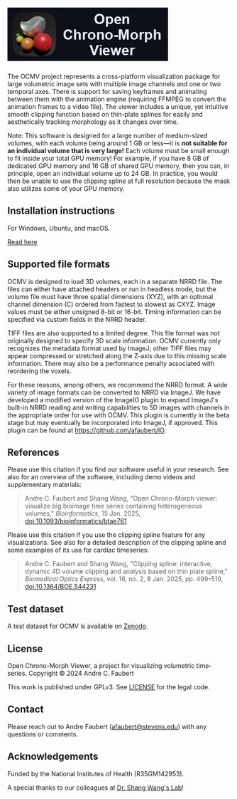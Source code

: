 # ![Open Chrono-Morph Viewer](ui/graphics/design/logo_text.png)

The OCMV project represents a cross-platform visualization package for
large volumetric image sets with multiple image channels and one or two
temporal axes. There is support for saving keyframes and animating
between them with the animation engine (requiring FFMPEG to convert the 
animation frames to a video file). The viewer includes a unique,
yet intuitive smooth clipping function based on thin-plate splines for 
easily and aesthetically tracking morphology as it changes over time.

Note: This software is designed for a large number of 
medium-sized volumes, with each volume being around 1 GB or less—it is **not suitable
for an individual volume that is very large!** Each volume must be small enough to fit
inside your total GPU memory! For example, if you have 8 GB of dedicated
GPU memory and 16 GB of shared GPU memory, then you can, in principle,
open an individual volume up to 24 GB. In practice, you would then be unable to use
the clipping spline at full resolution because the mask also utilizes
some of your GPU memory.

## Installation instructions
For Windows, Ubuntu, and macOS.

[Read here](documentation/install/installation-instructions.md)

## Supported file formats

OCMV is designed to load 3D volumes, each in a separate NRRD file. The
files can either have attached headers or run in headless mode, but the
volume file must have three spatial dimensions (XYZ), with an optional
channel dimension (C) ordered from fastest to slowest as CXYZ. Image
values must be either unsigned 8-bit or 16-bit. Timing information can
be specified via custom fields in the NRRD header.

TIFF files are also supported to a limited degree. This file format was not 
originally designed to specify 3D scale information. OCMV currently only 
recognizes the metadata format used by ImageJ; other TIFF files may appear 
compressed or stretched along the Z-axis due to this missing scale information.
There may also be a performance penalty associated with reordering the voxels.

For these reasons, among others, we recommend the NRRD format. A wide 
variety of image formats can be converted to NRRD via ImageJ. We have 
developed a modified version of the ImageIO plugin to expand ImageJ's 
built-in NRRD reading and writing capabilities to 5D images with channels 
in the appropriate order for use with OCMV. This plugin is currently in the 
beta stage but may eventually be incorporated into ImageJ, if approved.
This plugin can be found at https://github.com/afaubert/IO.

## References

Please use this citation if you find our software useful in your 
research. See also for an overview of the software, including demo
videos and supplementary materials:

> Andre C. Faubert and Shang Wang, "Open Chrono-Morph viewer: visualize big
bioimage time series containing heterogeneous volumes,"
_Bioinformatics_, 15 Jan. 2025,
[doi:10.1093/bioinformatics/btae761](https://doi.org/10.1093/bioinformatics/btae761)

Please use this citation if you use the clipping spline feature for any 
visualizations. See also for a detailed description of the 
clipping spline and some examples of its use for cardiac timeseries:

> Andre C. Faubert and Shang Wang, "Clipping spline: interactive, dynamic
4D volume clipping and analysis based on thin plate spline,"
_Biomedical Optics Express_, vol. 16, no. 2, 8 Jan. 2025, pp. 499–519,
[doi:10.1364/BOE.544231](https://doi.org/10.1364/BOE.544231)

## Test dataset

A test dataset for OCMV is available on [Zenodo](https://doi.org/10.5281/zenodo.13712866).

## License

Open Chrono-Morph Viewer, a project for visualizing volumetric time-series.
Copyright © 2024 Andre C. Faubert

This work is published under GPLv3. See [LICENSE](LICENSE) for the legal code.

## Contact

Please reach out to Andre Faubert (<afaubert@stevens.edu>) with any 
questions or comments.

## Acknowledgements

Funded by the National Institutes of Health (R35GM142953).

A special thanks to our colleagues at
[Dr. Shang Wang's Lab](https://www.shangwanglab.org/team)!
